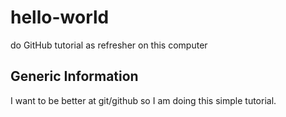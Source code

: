 # hello-world
do GitHub tutorial as refresher on this computer

## Generic Information
I want to be better at git/github so I am doing this simple tutorial.
